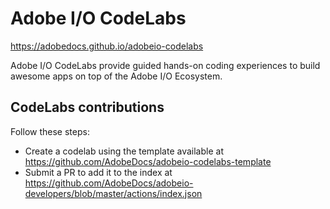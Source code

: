 # Adobe I/O CodeLabs

https://adobedocs.github.io/adobeio-codelabs

Adobe I/O CodeLabs provide guided hands-on coding experiences to build awesome apps on top of the Adobe I/O Ecosystem.

## CodeLabs contributions

Follow these steps: 
* Create a codelab using the template available at https://github.com/AdobeDocs/adobeio-codelabs-template
* Submit a PR to add it to the index at https://github.com/AdobeDocs/adobeio-developers/blob/master/actions/index.json

